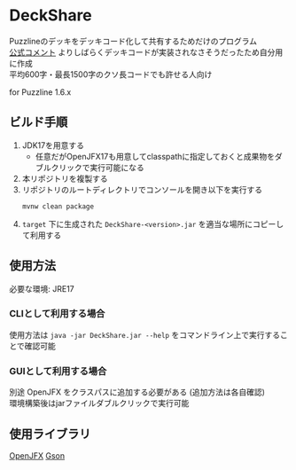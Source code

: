 # DeckShare

Puzzlineのデッキをデッキコード化して共有するためだけのプログラム  
[公式コメント](https://discord.com/channels/1037186820145958972/1101315382008098826/1128596172219613245)
よりしばらくデッキコードが実装されなさそうだったため自分用に作成  
平均600字・最長1500字のクソ長コードでも許せる人向け

for Puzzline 1.6.x

## ビルド手順

1. JDK17を用意する
   - 任意だがOpenJFX17も用意してclasspathに指定しておくと成果物をダブルクリックで実行可能になる
2. 本リポジトリを複製する
3. リポジトリのルートディレクトリでコンソールを開き以下を実行する
   ```shell
   mvnw clean package
   ```
4. `target` 下に生成された `DeckShare-<version>.jar` を適当な場所にコピーして利用する

## 使用方法

必要な環境: JRE17

### CLIとして利用する場合

使用方法は `java -jar DeckShare.jar --help` をコマンドライン上で実行することで確認可能

### GUIとして利用する場合

別途 OpenJFX をクラスパスに追加する必要がある (追加方法は各自確認)  
環境構築後はjarファイルダブルクリックで実行可能

## 使用ライブラリ

[OpenJFX](https://openjfx.io/)
[Gson](https://github.com/google/gson)